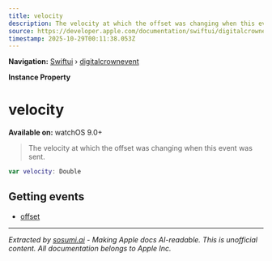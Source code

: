 ```yaml
---
title: velocity
description: The velocity at which the offset was changing when this event was sent.
source: https://developer.apple.com/documentation/swiftui/digitalcrownevent/velocity
timestamp: 2025-10-29T00:11:38.053Z
---
```


**Navigation:** [Swiftui](/documentation/swiftui) › [digitalcrownevent](/documentation/swiftui/digitalcrownevent)

**Instance Property**

# velocity

**Available on:** watchOS 9.0+

> The velocity at which the offset was changing when this event was sent.

```swift
var velocity: Double
```

## Getting events

- [offset](/documentation/swiftui/digitalcrownevent/offset)

---

*Extracted by [sosumi.ai](https://sosumi.ai) - Making Apple docs AI-readable.*
*This is unofficial content. All documentation belongs to Apple Inc.*
